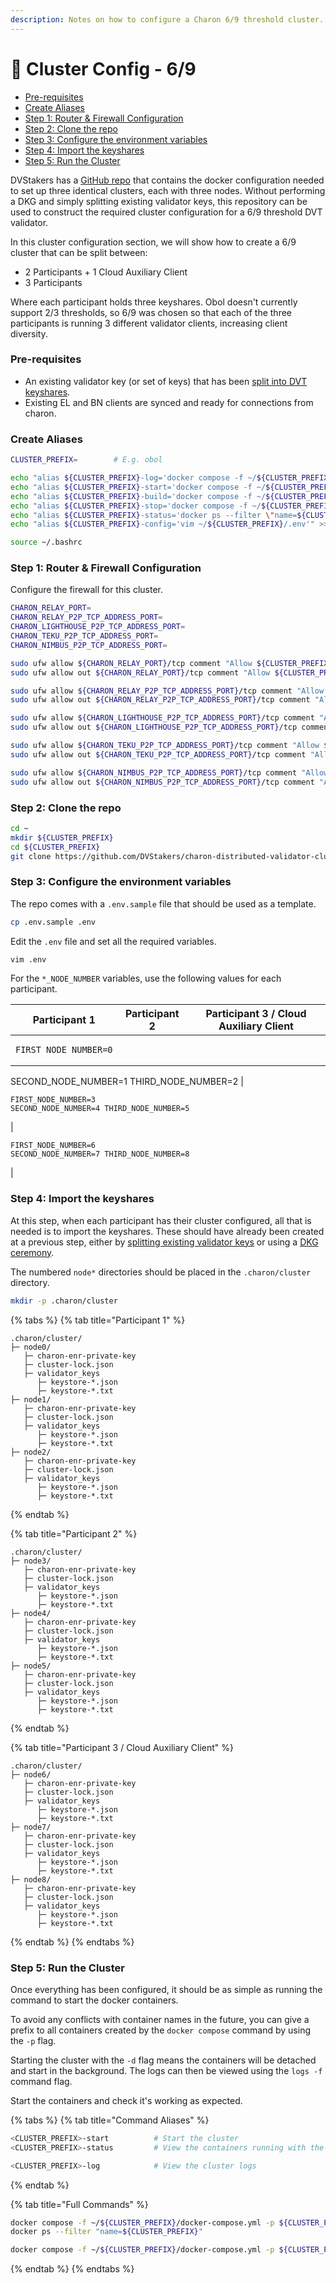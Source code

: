 ```yaml
---
description: Notes on how to configure a Charon 6/9 threshold cluster.
---
```


# 🔧 Cluster Config - 6/9

* [Pre-requisites](cluster-config-6-9.md#pre-requisites)
* [Create Aliases](cluster-config-6-9.md#create-aliases)
* [Step 1: Router & Firewall Configuration](cluster-config-6-9.md#step-1-router-and-firewall-configuration)
* [Step 2: Clone the repo](cluster-config-6-9.md#step-2-clone-the-repo)
* [Step 3: Configure the environment variables](cluster-config-6-9.md#step-3-configure-the-environment-variables)
* [Step 4: Import the keyshares](cluster-config-6-9.md#step-4-import-the-keyshares)
* [Step 5: Run the Cluster](cluster-config-6-9.md#step-5-run-the-cluster)

DVStakers has a [GitHub repo](https://github.com/DVStakers/charon-distributed-validator-cluster) that contains the docker configuration needed to set up three identical clusters, each with three nodes. Without performing a DKG and simply splitting existing validator keys, this repository can be used to construct the required cluster configuration for a 6/9 threshold DVT validator.

In this cluster configuration section, we will show how to create a 6/9 cluster that can be split between:

* 2 Participants + 1 Cloud Auxiliary Client
* 3 Participants

Where each participant holds three keyshares. Obol doesn't currently support 2/3 thresholds, so 6/9 was chosen so that each of the three participants is running 3 different validator clients, increasing client diversity.

### Pre-requisites

* An existing validator key (or set of keys) that has been [split into DVT keyshares](validator-keyshares/split-existing-keys.md).
* Existing EL and BN clients are synced and ready for connections from charon.

### Create Aliases

```bash
CLUSTER_PREFIX=        # E.g. obol

echo "alias ${CLUSTER_PREFIX}-log='docker compose -f ~/${CLUSTER_PREFIX}/docker-compose.yml -p ${CLUSTER_PREFIX} logs -f'" >> ~/.bashrc
echo "alias ${CLUSTER_PREFIX}-start='docker compose -f ~/${CLUSTER_PREFIX}/docker-compose.yml -p ${CLUSTER_PREFIX} up -d'" >> ~/.bashrc
echo "alias ${CLUSTER_PREFIX}-build='docker compose -f ~/${CLUSTER_PREFIX}/docker-compose.yml -p ${CLUSTER_PREFIX} up -d --build'" >> ~/.bashrc
echo "alias ${CLUSTER_PREFIX}-stop='docker compose -f ~/${CLUSTER_PREFIX}/docker-compose.yml -p ${CLUSTER_PREFIX} down'" >> ~/.bashrc
echo "alias ${CLUSTER_PREFIX}-status='docker ps --filter \"name=${CLUSTER_PREFIX}\"'" >> ~/.bashrc
echo "alias ${CLUSTER_PREFIX}-config='vim ~/${CLUSTER_PREFIX}/.env'" >> ~/.bashrc

source ~/.bashrc
```

### Step 1: Router & Firewall Configuration

Configure the firewall for this cluster.

```bash
CHARON_RELAY_PORT=
CHARON_RELAY_P2P_TCP_ADDRESS_PORT=
CHARON_LIGHTHOUSE_P2P_TCP_ADDRESS_PORT=
CHARON_TEKU_P2P_TCP_ADDRESS_PORT=
CHARON_NIMBUS_P2P_TCP_ADDRESS_PORT=

sudo ufw allow ${CHARON_RELAY_PORT}/tcp comment "Allow ${CLUSTER_PREFIX} Charon Relay in"
sudo ufw allow out ${CHARON_RELAY_PORT}/tcp comment "Allow ${CLUSTER_PREFIX} Charon Relay out"

sudo ufw allow ${CHARON_RELAY_P2P_TCP_ADDRESS_PORT}/tcp comment "Allow ${CLUSTER_PREFIX} Charon Relay P2P in"
sudo ufw allow out ${CHARON_RELAY_P2P_TCP_ADDRESS_PORT}/tcp comment "Allow ${CLUSTER_PREFIX} Charon Relay P2P out"

sudo ufw allow ${CHARON_LIGHTHOUSE_P2P_TCP_ADDRESS_PORT}/tcp comment "Allow ${CLUSTER_PREFIX} Charon Lighthouse P2P in"
sudo ufw allow out ${CHARON_LIGHTHOUSE_P2P_TCP_ADDRESS_PORT}/tcp comment "Allow ${CLUSTER_PREFIX} Charon Lighthouse P2P out"

sudo ufw allow ${CHARON_TEKU_P2P_TCP_ADDRESS_PORT}/tcp comment "Allow ${CLUSTER_PREFIX} Charon Teku P2P in"
sudo ufw allow out ${CHARON_TEKU_P2P_TCP_ADDRESS_PORT}/tcp comment "Allow ${CLUSTER_PREFIX} Charon Teku P2P out"

sudo ufw allow ${CHARON_NIMBUS_P2P_TCP_ADDRESS_PORT}/tcp comment "Allow ${CLUSTER_PREFIX} Charon Nimbus P2P in"
sudo ufw allow out ${CHARON_NIMBUS_P2P_TCP_ADDRESS_PORT}/tcp comment "Allow ${CLUSTER_PREFIX} Charon Nimbus P2P out"
```

### Step 2: Clone the repo

```bash
cd ~
mkdir ${CLUSTER_PREFIX}
cd ${CLUSTER_PREFIX}
git clone https://github.com/DVStakers/charon-distributed-validator-cluster.git .
```

### Step 3: Configure the environment variables

The repo comes with a `.env.sample` file that should be used as a template.

```bash
cp .env.sample .env
```

Edit the `.env` file and set all the required variables.

```bash
vim .env
```

For the `*_NODE_NUMBER` variables, use the following values for each participant.

| Participant 1                                                                                                                 | Participant 2                                                                                                                 | Participant 3 / Cloud Auxiliary Client                                                                                        |
| ----------------------------------------------------------------------------------------------------------------------------- | ----------------------------------------------------------------------------------------------------------------------------- | ----------------------------------------------------------------------------------------------------------------------------- |
| <pre class="language-bash"><code class="lang-bash">FIRST_NODE_NUMBER=0
SECOND_NODE_NUMBER=1
THIRD_NODE_NUMBER=2
</code></pre> | <pre class="language-bash"><code class="lang-bash">FIRST_NODE_NUMBER=3
SECOND_NODE_NUMBER=4
THIRD_NODE_NUMBER=5
</code></pre> | <pre class="language-bash"><code class="lang-bash">FIRST_NODE_NUMBER=6
SECOND_NODE_NUMBER=7
THIRD_NODE_NUMBER=8
</code></pre> |

### Step 4: Import the keyshares

At this step, when each participant has their cluster configured, all that is needed is to import the keyshares. These should have already been created at a previous step, either by [splitting existing validator keys](validator-keyshares/split-existing-keys.md) or using a [DKG ceremony](validator-keyshares/obol-dkg-ceremony.md).

The numbered `node*` directories should be placed in the `.charon/cluster` directory.&#x20;

```bash
mkdir -p .charon/cluster
```

{% tabs %}
{% tab title="Participant 1" %}
```
.charon/cluster/
├─ node0/
   ├─ charon-enr-private-key    
   ├─ cluster-lock.json        
   ├─ validator_keys            
      ├─ keystore-*.json      
      ├─ keystore-*.txt        
├─ node1/
   ├─ charon-enr-private-key    
   ├─ cluster-lock.json        
   ├─ validator_keys            
      ├─ keystore-*.json      
      ├─ keystore-*.txt
├─ node2/
   ├─ charon-enr-private-key    
   ├─ cluster-lock.json        
   ├─ validator_keys            
      ├─ keystore-*.json      
      ├─ keystore-*.txt  
```
{% endtab %}

{% tab title="Participant 2" %}
```
.charon/cluster/
├─ node3/
   ├─ charon-enr-private-key    
   ├─ cluster-lock.json        
   ├─ validator_keys            
      ├─ keystore-*.json      
      ├─ keystore-*.txt        
├─ node4/
   ├─ charon-enr-private-key    
   ├─ cluster-lock.json        
   ├─ validator_keys            
      ├─ keystore-*.json      
      ├─ keystore-*.txt
├─ node5/
   ├─ charon-enr-private-key    
   ├─ cluster-lock.json        
   ├─ validator_keys            
      ├─ keystore-*.json      
      ├─ keystore-*.txt  
```
{% endtab %}

{% tab title="Participant 3 / Cloud Auxiliary Client" %}
```
.charon/cluster/
├─ node6/
   ├─ charon-enr-private-key    
   ├─ cluster-lock.json        
   ├─ validator_keys            
      ├─ keystore-*.json      
      ├─ keystore-*.txt        
├─ node7/
   ├─ charon-enr-private-key    
   ├─ cluster-lock.json        
   ├─ validator_keys            
      ├─ keystore-*.json      
      ├─ keystore-*.txt
├─ node8/
   ├─ charon-enr-private-key    
   ├─ cluster-lock.json        
   ├─ validator_keys            
      ├─ keystore-*.json      
      ├─ keystore-*.txt  
```
{% endtab %}
{% endtabs %}

### Step 5: Run the Cluster

Once everything has been configured, it should be as simple as running the command to start the docker containers.

To avoid any conflicts with container names in the future, you can give a prefix to all containers created by the `docker compose` command by using the `-p` flag.&#x20;

Starting the cluster with the `-d` flag means the containers will be detached and start in the background. The logs can then be viewed using the `logs -f` command flag.

Start the containers and check it's working as expected.

{% tabs %}
{% tab title="Command Aliases" %}
```bash
<CLUSTER_PREFIX>-start          # Start the cluster
<CLUSTER_PREFIX>-status         # View the containers running with the name "<CLUSTER_PREFIX>"

<CLUSTER_PREFIX>-log            # View the cluster logs
```
{% endtab %}

{% tab title="Full Commands" %}
```bash
docker compose -f ~/${CLUSTER_PREFIX}/docker-compose.yml -p ${CLUSTER_PREFIX} up -d      # Start the cluster
docker ps --filter "name=${CLUSTER_PREFIX}"                                              # View the containers running with the name "<CLUSTER_PREFIX>"

docker compose -f ~/${CLUSTER_PREFIX}/docker-compose.yml -p ${CLUSTER_PREFIX} logs -f    # View the cluster logs
```
{% endtab %}
{% endtabs %}
